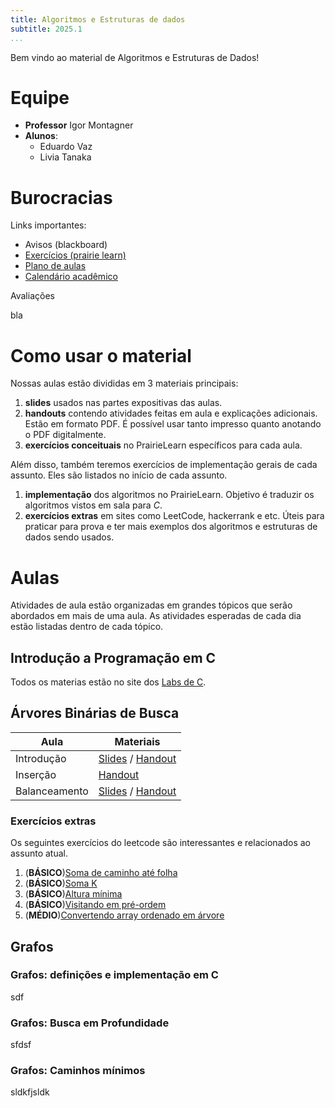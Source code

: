 ```yaml
---
title: Algoritmos e Estruturas de dados
subtitle: 2025.1
...
```


Bem vindo ao material de Algoritmos e Estruturas de Dados!

# Equipe

- **Professor** Igor Montagner
- **Alunos**:
  - Eduardo Vaz
  - Livia Tanaka

# Burocracias

Links importantes:

- Avisos (blackboard)
- [Exercícios (prairie learn)](https://us.prairielearn.com/pl/course_instance/170365)
- [Plano de aulas](./plano-de-aulas.xlsx)
- [Calendário acadêmico](https://portaldoprofessor.insper.edu.br/wp-content/uploads/2024/12/CALENDARIO-GRADUACAO-_-PROVAS-GERAIS-_-USO-INTERNO.pdf)

Avaliações

bla

# Como usar o material

Nossas aulas estão divididas em 3 materiais principais:

1. **slides** usados nas partes expositivas das aulas. 
2. **handouts** contendo atividades feitas em aula e explicações adicionais. Estão em formato PDF. É possível usar tanto impresso quanto anotando o PDF digitalmente.
3. **exercícios conceituais** no PrairieLearn específicos para cada aula.  

Além disso, também teremos exercícios de implementação gerais de cada assunto. Eles são listados no início de cada assunto.

1. **implementação** dos algoritmos no PrairieLearn. Objetivo é traduzir os algoritmos vistos em sala para *C*.
2. **exercícios extras** em sites como LeetCode, hackerrank e etc. Úteis para praticar para prova e ter mais exemplos dos algoritmos e estruturas de dados sendo usados. 

# Aulas

Atividades de aula estão organizadas em grandes tópicos que serão abordados em mais de uma aula. As atividades esperadas de cada dia estão listadas dentro de cada tópico.

## Introdução a Programação em C

Todos os materias estão no site dos [Labs de C](https://insper.github.io/Labs-de-C).

## Árvores Binárias de Busca

| Aula           | Materiais                                                                           |
| --             | ---                                                                                 |
| Introdução     | [Slides](02-abb-intro/slides-intro.pdf) / [Handout](02-abb-intro/handout-intro.pdf) |
| Inserção       | [Handout](03-abb-insere/handout.pdf)                                                |
| Balanceamento  | [Slides](04-abb-balance/slides.pdf) / [Handout](04-abb-balance/handout.pdf)         |


### Exercícios extras

Os seguintes exercícios do leetcode são interessantes e relacionados ao assunto atual.

1. (**BÁSICO**)[Soma de caminho até folha](https://leetcode.com/problems/path-sum/)
2. (**BÁSICO**)[Soma K](https://leetcode.com/problems/two-sum-iv-input-is-a-bst/)
3. (**BÁSICO**)[Altura mínima](https://leetcode.com/problems/minimum-depth-of-binary-tree/)
4. (**BÁSICO**)[Visitando em pré-ordem](https://www.hackerrank.com/contests/2014-icpc-north-central-regional-north-america-practice/challenges/preorder-traversals)
5. (**MÉDIO**)[Convertendo array ordenado em árvore](https://leetcode.com/problems/convert-sorted-array-to-binary-search-tree/)

## Grafos

### Grafos: definições e implementação em C

sdf

### Grafos: Busca em Profundidade

sfdsf

### Grafos: Caminhos mínimos

sldkfjsldk
